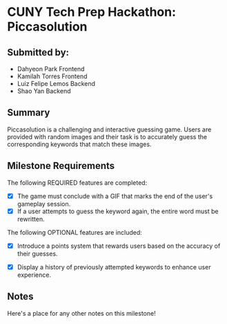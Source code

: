 # CUNY Tech Prep Hackathon: Piccasolution

## Submitted by:
- Dahyeon Park Frontend
- Kamilah Torres Frontend
- Luiz Felipe Lemos Backend
- Shao Yan Backend


## Summary

Piccasolution is a challenging and interactive guessing game. Users are provided with random images and their task is to accurately guess the corresponding keywords that match these images.

## Milestone Requirements

The following REQUIRED features are completed:

- [x] The game must conclude with a GIF that marks the end of the user's gameplay session.
- [x] If a user attempts to guess the keyword again, the entire word must be rewritten. 

The following OPTIONAL features are included:

- [x] Introduce a points system that rewards users based on the accuracy of their guesses.
- [x] Display a history of previously attempted keywords to enhance user experience. 


## Notes

Here's a place for any other notes on this milestone!
